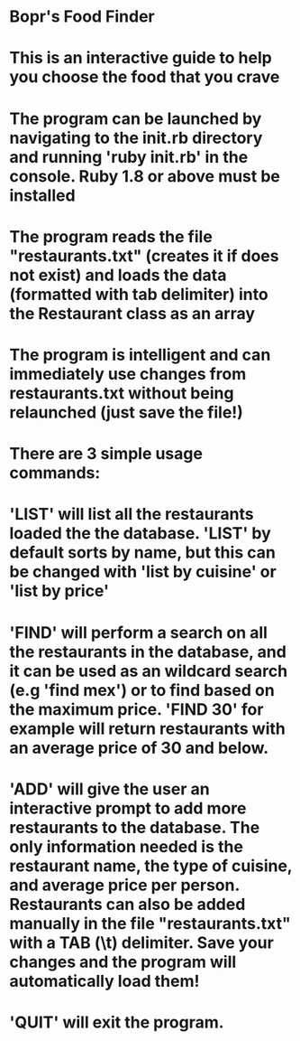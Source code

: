 # Bopr's Food Finder
# This is an interactive guide to help you choose the food that you crave
# The program can be launched by navigating to the init.rb directory and running 'ruby init.rb' in the console. Ruby 1.8 or above must be installed
# The program reads the file "restaurants.txt" (creates it if does not exist) and loads the data (formatted with tab delimiter) into the Restaurant class as an array
# The program is intelligent and can immediately use changes from restaurants.txt without being relaunched (just save the file!)

# There are 3 simple usage commands:

# 'LIST' will list all the restaurants loaded the the database. 'LIST' by default sorts by name, but this can be changed with 'list by cuisine' or 'list by price'
# 'FIND' will perform a search on all the restaurants in the database, and it can be used as an wildcard search (e.g 'find mex') or to find based on the maximum price. 'FIND 30' for example will return restaurants with an average price of 30 and below.
# 'ADD' will give the user an interactive prompt to add more restaurants to the database. The only information needed is the restaurant name, the type of cuisine, and average price per person. Restaurants can also be added manually in the file "restaurants.txt" with a TAB (\t) delimiter. Save your changes and the program will automatically load them!
# 'QUIT' will exit the program.
